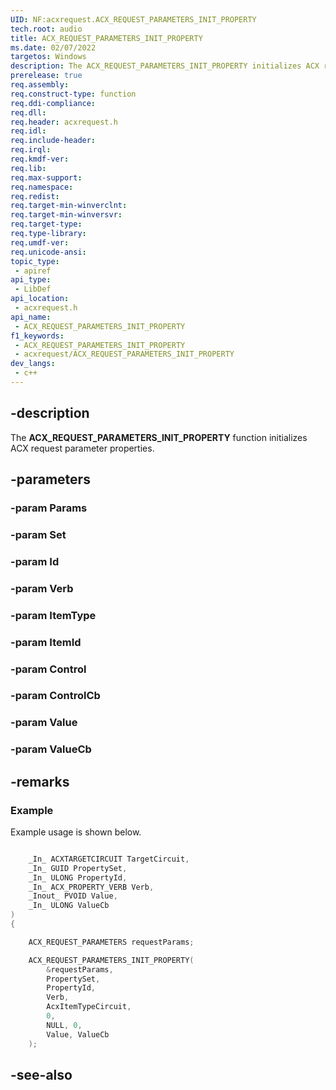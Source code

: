 ```yaml
---
UID: NF:acxrequest.ACX_REQUEST_PARAMETERS_INIT_PROPERTY
tech.root: audio
title: ACX_REQUEST_PARAMETERS_INIT_PROPERTY
ms.date: 02/07/2022
targetos: Windows
description: The ACX_REQUEST_PARAMETERS_INIT_PROPERTY initializes ACX request parameter properties.
prerelease: true
req.assembly: 
req.construct-type: function
req.ddi-compliance: 
req.dll: 
req.header: acxrequest.h
req.idl: 
req.include-header: 
req.irql: 
req.kmdf-ver: 
req.lib: 
req.max-support: 
req.namespace: 
req.redist: 
req.target-min-winverclnt: 
req.target-min-winversvr: 
req.target-type: 
req.type-library: 
req.umdf-ver: 
req.unicode-ansi: 
topic_type:
 - apiref
api_type:
 - LibDef
api_location:
 - acxrequest.h
api_name:
 - ACX_REQUEST_PARAMETERS_INIT_PROPERTY
f1_keywords:
 - ACX_REQUEST_PARAMETERS_INIT_PROPERTY
 - acxrequest/ACX_REQUEST_PARAMETERS_INIT_PROPERTY
dev_langs:
 - c++
---
```


## -description

The **ACX_REQUEST_PARAMETERS_INIT_PROPERTY** function initializes ACX request parameter properties.

## -parameters

### -param Params

### -param Set

### -param Id

### -param Verb

### -param ItemType

### -param ItemId

### -param Control

### -param ControlCb

### -param Value

### -param ValueCb

## -remarks

### Example

Example usage is shown below.

```cpp

    _In_ ACXTARGETCIRCUIT TargetCircuit,
    _In_ GUID PropertySet,
    _In_ ULONG PropertyId,
    _In_ ACX_PROPERTY_VERB Verb,
    _Inout_ PVOID Value,
    _In_ ULONG ValueCb
)
{

    ACX_REQUEST_PARAMETERS requestParams;

    ACX_REQUEST_PARAMETERS_INIT_PROPERTY(
        &requestParams,
        PropertySet,
        PropertyId,
        Verb,
        AcxItemTypeCircuit,
        0,
        NULL, 0,
        Value, ValueCb
    );


```

## -see-also

